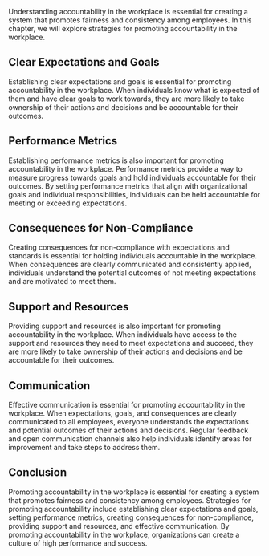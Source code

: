 
Understanding accountability in the workplace is essential for creating a system that promotes fairness and consistency among employees. In this chapter, we will explore strategies for promoting accountability in the workplace.

Clear Expectations and Goals
----------------------------

Establishing clear expectations and goals is essential for promoting accountability in the workplace. When individuals know what is expected of them and have clear goals to work towards, they are more likely to take ownership of their actions and decisions and be accountable for their outcomes.

Performance Metrics
-------------------

Establishing performance metrics is also important for promoting accountability in the workplace. Performance metrics provide a way to measure progress towards goals and hold individuals accountable for their outcomes. By setting performance metrics that align with organizational goals and individual responsibilities, individuals can be held accountable for meeting or exceeding expectations.

Consequences for Non-Compliance
-------------------------------

Creating consequences for non-compliance with expectations and standards is essential for holding individuals accountable in the workplace. When consequences are clearly communicated and consistently applied, individuals understand the potential outcomes of not meeting expectations and are motivated to meet them.

Support and Resources
---------------------

Providing support and resources is also important for promoting accountability in the workplace. When individuals have access to the support and resources they need to meet expectations and succeed, they are more likely to take ownership of their actions and decisions and be accountable for their outcomes.

Communication
-------------

Effective communication is essential for promoting accountability in the workplace. When expectations, goals, and consequences are clearly communicated to all employees, everyone understands the expectations and potential outcomes of their actions and decisions. Regular feedback and open communication channels also help individuals identify areas for improvement and take steps to address them.

Conclusion
----------

Promoting accountability in the workplace is essential for creating a system that promotes fairness and consistency among employees. Strategies for promoting accountability include establishing clear expectations and goals, setting performance metrics, creating consequences for non-compliance, providing support and resources, and effective communication. By promoting accountability in the workplace, organizations can create a culture of high performance and success.
